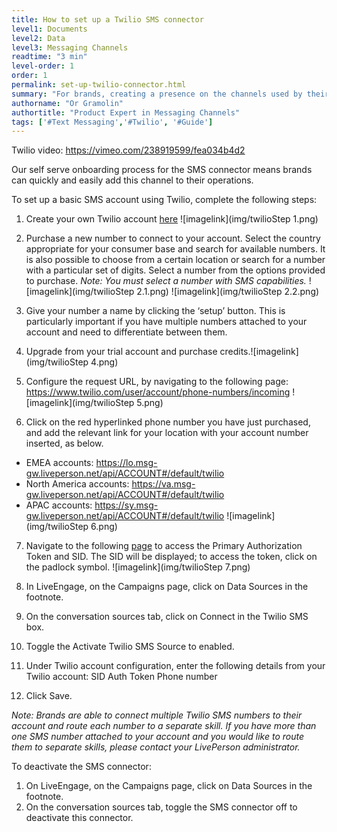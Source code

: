 ```yaml
---
title: How to set up a Twilio SMS connector
level1: Documents
level2: Data
level3: Messaging Channels
readtime: "3 min"
level-order: 1
order: 1
permalink: set-up-twilio-connector.html
summary: "For brands, creating a presence on the channels used by their consumers is key to building connections and creating prospects."
authorname: "Or Gramolin"
authortitle: "Product Expert in Messaging Channels"
tags: ['#Text Messaging','#Twilio', '#Guide']
---
```

Twilio video: https://vimeo.com/238919599/fea034b4d2

Our self serve onboarding process for the SMS connector means brands can quickly and easily add this channel to their operations.

To set up a basic SMS account using Twilio, complete the following steps:

1. Create your own Twilio account [here](https://www.twilio.com/try-twilio)
![imagelink](img/twilioStep 1.png)
2. Purchase a new number to connect to your account. Select the country appropriate for your consumer base and search for available numbers. It is also possible to choose from a certain location or search for a number with a particular set of digits. Select a number from the options provided to purchase.
_Note: You must select a number with SMS capabilities._
![imagelink](img/twilioStep 2.1.png)
![imagelink](img/twilioStep 2.2.png)
3. Give your number a name by clicking the ‘setup’ button. This is particularly important if you have multiple numbers attached to your account and need to differentiate between them.

4. Upgrade from your trial account and purchase credits.![imagelink](img/twilioStep 4.png)
5. Configure the request URL, by navigating to the following page: https://www.twilio.com/user/account/phone-numbers/incoming
![imagelink](img/twilioStep 5.png)
6. Click on the red hyperlinked phone number you have just purchased, and add the relevant link for your location with your account number inserted, as below.

  * EMEA accounts: https://lo.msg-gw.liveperson.net/api/ACCOUNT#/default/twilio
  * North America accounts: https://va.msg-gw.liveperson.net/api/ACCOUNT#/default/twilio
  * APAC accounts: https://sy.msg-gw.liveperson.net/api/ACCOUNT#/default/twilio
![imagelink](img/twilioStep 6.png)
7. Navigate to the following [page](https://www.twilio.com/user/account/settings) to access the Primary Authorization Token and SID. The SID will be displayed; to access the token, click on the padlock symbol.
![imagelink](img/twilioStep 7.png)
8. In LiveEngage, on the Campaigns page, click on Data Sources in the footnote.

9. On the conversation sources tab, click on Connect in the Twilio SMS box.

10. Toggle the Activate Twilio SMS Source to enabled.

11. Under Twilio account configuration, enter the following details from your Twilio account:
SID
Auth Token
Phone number

12. Click Save.

_Note: Brands are able to connect multiple Twilio SMS numbers to their account and route each number to a separate skill. If you have more than one SMS number attached to your account and you would like to route them to separate skills, please contact your LivePerson administrator._

To deactivate the SMS connector:

1. On LiveEngage, on the Campaigns page, click on Data Sources in the footnote.
2. On the conversation sources tab, toggle the SMS connector off to deactivate this connector.
